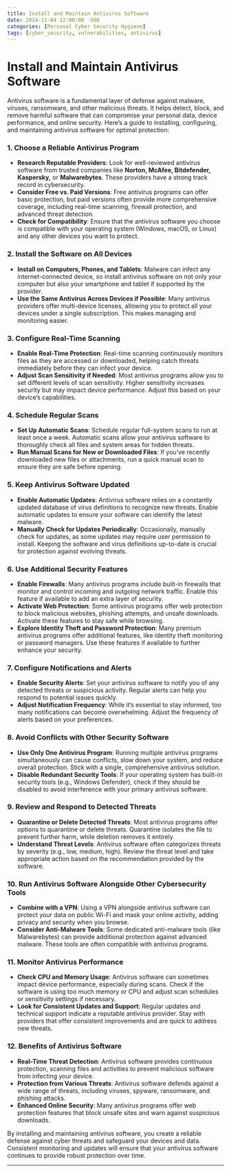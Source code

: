 ```yaml
---
title: Install and Maintain Antivirus Software
date: 2024-11-04 12:00:00 -500
categories: [Personal Cyber Security Hygiene]
tags: [cyber_security, vulnerabilities, antivirus]
---
```


# Install and Maintain Antivirus Software

Antivirus software is a fundamental layer of defense against malware, viruses, ransomware, and other malicious threats. It helps detect, block, and remove harmful software that can compromise your personal data, device performance, and online security. Here’s a guide to installing, configuring, and maintaining antivirus software for optimal protection:

### 1. Choose a Reliable Antivirus Program
   - **Research Reputable Providers**: Look for well-reviewed antivirus software from trusted companies like **Norton, McAfee, Bitdefender, Kaspersky,** or **Malwarebytes**. These providers have a strong track record in cybersecurity.
   - **Consider Free vs. Paid Versions**: Free antivirus programs can offer basic protection, but paid versions often provide more comprehensive coverage, including real-time scanning, firewall protection, and advanced threat detection.
   - **Check for Compatibility**: Ensure that the antivirus software you choose is compatible with your operating system (Windows, macOS, or Linux) and any other devices you want to protect.

### 2. Install the Software on All Devices
   - **Install on Computers, Phones, and Tablets**: Malware can infect any internet-connected device, so install antivirus software on not only your computer but also your smartphone and tablet if supported by the provider.
   - **Use the Same Antivirus Across Devices if Possible**: Many antivirus providers offer multi-device licenses, allowing you to protect all your devices under a single subscription. This makes managing and monitoring easier.

### 3. Configure Real-Time Scanning
   - **Enable Real-Time Protection**: Real-time scanning continuously monitors files as they are accessed or downloaded, helping catch threats immediately before they can infect your device.
   - **Adjust Scan Sensitivity if Needed**: Most antivirus programs allow you to set different levels of scan sensitivity. Higher sensitivity increases security but may impact device performance. Adjust this based on your device’s capabilities.

### 4. Schedule Regular Scans
   - **Set Up Automatic Scans**: Schedule regular full-system scans to run at least once a week. Automatic scans allow your antivirus software to thoroughly check all files and system areas for hidden threats.
   - **Run Manual Scans for New or Downloaded Files**: If you’ve recently downloaded new files or attachments, run a quick manual scan to ensure they are safe before opening.

### 5. Keep Antivirus Software Updated
   - **Enable Automatic Updates**: Antivirus software relies on a constantly updated database of virus definitions to recognize new threats. Enable automatic updates to ensure your software can identify the latest malware.
   - **Manually Check for Updates Periodically**: Occasionally, manually check for updates, as some updates may require user permission to install. Keeping the software and virus definitions up-to-date is crucial for protection against evolving threats.

### 6. Use Additional Security Features
   - **Enable Firewalls**: Many antivirus programs include built-in firewalls that monitor and control incoming and outgoing network traffic. Enable this feature if available to add an extra layer of security.
   - **Activate Web Protection**: Some antivirus programs offer web protection to block malicious websites, phishing attempts, and unsafe downloads. Activate these features to stay safe while browsing.
   - **Explore Identity Theft and Password Protection**: Many premium antivirus programs offer additional features, like identity theft monitoring or password managers. Use these features if available to further enhance your security.

### 7. Configure Notifications and Alerts
   - **Enable Security Alerts**: Set your antivirus software to notify you of any detected threats or suspicious activity. Regular alerts can help you respond to potential issues quickly.
   - **Adjust Notification Frequency**: While it’s essential to stay informed, too many notifications can become overwhelming. Adjust the frequency of alerts based on your preferences.

### 8. Avoid Conflicts with Other Security Software
   - **Use Only One Antivirus Program**: Running multiple antivirus programs simultaneously can cause conflicts, slow down your system, and reduce overall protection. Stick with a single, comprehensive antivirus solution.
   - **Disable Redundant Security Tools**: If your operating system has built-in security tools (e.g., Windows Defender), check if they should be disabled to avoid interference with your primary antivirus software.

### 9. Review and Respond to Detected Threats
   - **Quarantine or Delete Detected Threats**: Most antivirus programs offer options to quarantine or delete threats. Quarantine isolates the file to prevent further harm, while deletion removes it entirely.
   - **Understand Threat Levels**: Antivirus software often categorizes threats by severity (e.g., low, medium, high). Review the threat level and take appropriate action based on the recommendation provided by the software.

### 10. Run Antivirus Software Alongside Other Cybersecurity Tools
   - **Combine with a VPN**: Using a VPN alongside antivirus software can protect your data on public Wi-Fi and mask your online activity, adding privacy and security when you browse.
   - **Consider Anti-Malware Tools**: Some dedicated anti-malware tools (like Malwarebytes) can provide additional protection against advanced malware. These tools are often compatible with antivirus programs.

### 11. Monitor Antivirus Performance
   - **Check CPU and Memory Usage**: Antivirus software can sometimes impact device performance, especially during scans. Check if the software is using too much memory or CPU and adjust scan schedules or sensitivity settings if necessary.
   - **Look for Consistent Updates and Support**: Regular updates and technical support indicate a reputable antivirus provider. Stay with providers that offer consistent improvements and are quick to address new threats.

### 12. Benefits of Antivirus Software
   - **Real-Time Threat Detection**: Antivirus software provides continuous protection, scanning files and activities to prevent malicious software from infecting your device.
   - **Protection from Various Threats**: Antivirus software defends against a wide range of threats, including viruses, spyware, ransomware, and phishing attacks.
   - **Enhanced Online Security**: Many antivirus programs offer web protection features that block unsafe sites and warn against suspicious downloads.

By installing and maintaining antivirus software, you create a reliable defense against cyber threats and safeguard your devices and data. Consistent monitoring and updates will ensure that your antivirus software continues to provide robust protection over time.

---